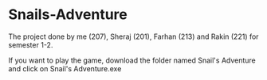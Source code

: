 # Snails-Adventure

The project done by me (207), Sheraj (201), Farhan (213) and Rakin (221) for semester 1-2.

If you want to play the game, download the folder named Snail's Adventure and click on Snail's Adventure.exe
